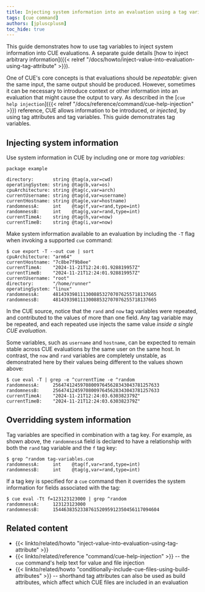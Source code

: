 ```yaml
---
title: Injecting system information into an evaluation using a tag variable
tags: [cue command]
authors: [jpluscplusm]
toc_hide: true
---
```


This guide demonstrates how to use tag variables to inject system information
into CUE evaluations. A separate guide details
[how to inject arbitrary information]({{< relref "/docs/howto/inject-value-into-evaluation-using-tag-attribute" >}}).

One of CUE's core concepts is that evaluations should be *repeatable:* given
the same input, the same output should be produced.
However, sometimes it can be necessary to introduce context or other information
into an evaluation that might cause the output to vary. As described in the
[`cue help injection`]({{< relref "/docs/reference/command/cue-help-injection" >}})
reference, CUE allows information to be introduced, or *injected*, by using tag
attributes and tag variables. This guide demonstrates tag variables.

<!--more-->

## Injecting system information

Use system information in CUE by including one or more *tag variables*:

```` { .cue title="tag-variables.cue" }
package example

directory:       string @tag(a,var=cwd)
operatingSystem: string @tag(b,var=os)
cpuArchitecture: string @tag(c,var=arch)
currentUsername: string @tag(d,var=username)
currentHostname: string @tag(e,var=hostname)
randomnessA:     int    @tag(f,var=rand,type=int)
randomnessB:     int    @tag(g,var=rand,type=int)
currentTimeA:    string @tag(h,var=now)
currentTimeB:    string @tag(i,var=now)
````

Make system information available to an evaluation by including the `-T` flag
when invoking a supported `cue` command:

```` { .text title="TERMINAL" data-copy="cue export -T --out cue | sort" }
$ cue export -T --out cue | sort
cpuArchitecture: "arm64"
currentHostname: "7c8be7f9b8ee"
currentTimeA:    "2024-11-21T12:24:01.928819957Z"
currentTimeB:    "2024-11-21T12:24:01.928819957Z"
currentUsername: "root"
directory:       "/home/runner"
operatingSystem: "linux"
randomnessA:     48143939811130088532707076255718137665
randomnessB:     48143939811130088532707076255718137665
````

In the CUE source, notice that the `rand` and `now` tag variables were
repeated, and contributed to the values of more than one field. Any tag
variable may be repeated, and each repeated use injects the same value *inside
a single CUE evaluation*.

Some variables, such as `username` and `hostname`, can be expected to remain
stable across CUE evaluations by the same user on the same host. In contrast,
the `now` and `rand` variables are completely unstable, as demonstrated here by
their values being different to the values shown above:
```` { .text title="TERMINAL" data-copy="cue eval -T | grep -e ^currentTime -e ^random" }
$ cue eval -T | grep -e ^currentTime -e ^random
randomnessA:     256474124597080097645628343043781257633
randomnessB:     256474124597080097645628343043781257633
currentTimeA:    "2024-11-21T12:24:03.630382379Z"
currentTimeB:    "2024-11-21T12:24:03.630382379Z"
````

## Overridding system information

Tag variables are specified in combination with a tag key. For example, as
shown above, the `randomnessA` field is declared to have a relationship
with both the `rand` tag variable and the `f` tag key:

```` { .text title="TERMINAL" data-copy="grep ^random tag-variables.cue" }
$ grep ^random tag-variables.cue
randomnessA:     int    @tag(f,var=rand,type=int)
randomnessB:     int    @tag(g,var=rand,type=int)
````

If a tag key is specified for a `cue` command then it overrides the system
information for fields associated with the tag:

```` { .text title="TERMINAL" data-copy="cue eval -Tt f=123123123000 | grep ^random" }
$ cue eval -Tt f=123123123000 | grep ^random
randomnessA:     123123123000
randomnessB:     154463835233876152095912350456117094604
````

## Related content

- {{< linkto/related/howto "inject-value-into-evaluation-using-tag-attribute" >}}
- {{< linkto/related/reference "command/cue-help-injection" >}} -- the `cue` command's help
  text for value and file injection
- {{< linkto/related/howto "conditionally-include-cue-files-using-build-attributes" >}}
  -- shorthand tag attributes can also be used as build attributes, which
  affect which CUE files are included in an evaluation
